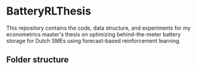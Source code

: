 # BatteryRLThesis

This repository contains the code, data structure, and experiments for my econometrics master's thesis on optimizing behind-the-meter battery storage for Dutch SMEs using forecast-based reinforcement learning.

## Folder structure

